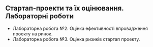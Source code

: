 ## Стартап-проекти та їх оцінювання. Лабораторні роботи

- Лабораторна робота №2. Оцінка ефективності впровадження проекту на ринок.
- Лабораторна робота №3. Оцінка ризиків стартап проекту.
